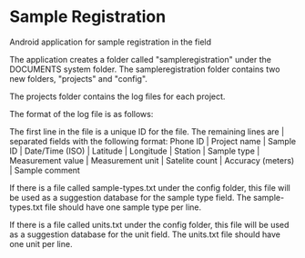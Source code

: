 # Sample Registration
Android application for sample registration in the field

The application creates a folder called "sampleregistration" under the DOCUMENTS system folder.
The sampleregistration folder contains two new folders, "projects" and "config".

The projects folder contains the log files for each project.

The format of the log file is as follows:

The first line in the file is a unique ID for the file.
The remaining lines are | separated fields with the following format:
Phone ID | Project name | Sample ID | Date/Time (ISO) | Latitude | Longitude | Station | Sample type | Measurement value | Measurement unit | Satelite count | Accuracy (meters) | Sample comment

If there is a file called sample-types.txt under the config folder, this file will be used as a suggestion database for the sample type field.
The sample-types.txt file should have one sample type per line.

If there is a file called units.txt under the config folder, this file will be used as a suggestion database for the unit field.
The units.txt file should have one unit per line.